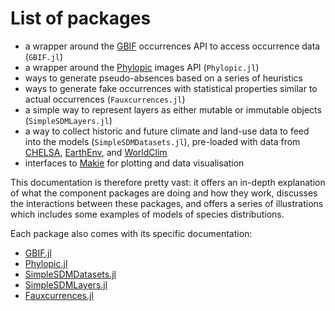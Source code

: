 # List of packages

- a wrapper around the [GBIF](https://www.gbif.org/) occurrences API to access occurrence data
  (`GBIF.jl`)
- a wrapper around the [Phylopic](https://www.phylopic.org/) images API (`Phylopic.jl`)
- ways to generate pseudo-absences based on a series of heuristics
- ways to generate fake occurrences with statistical properties similar to
  actual occurrences (`Fauxcurrences.jl`)
- a simple way to represent layers as either mutable or immutable objects (`SimpleSDMLayers.jl`)
- a way to collect historic and future climate and land-use data to feed into the models (`SimpleSDMDatasets.jl`), pre-loaded with data from [CHELSA](https://chelsa-climate.org/), [EarthEnv](https://www.earthenv.org/), and [WorldClim](https://www.worldclim.org/)
- interfaces to [Makie](https://docs.makie.org/stable/) for plotting and data visualisation

This documentation is therefore pretty vast: it offers an in-depth explanation of what the
component packages are doing and how they work, discusses the interactions between these
packages, and offers a series of illustrations which includes some examples of models of
species distributions.

Each package also comes with its specific documentation:

- [GBIF.jl](https://poisotlab.github.io/SpeciesDistributionToolkit.jl/GBIF/)
- [Phylopic.jl](https://poisotlab.github.io/SpeciesDistributionToolkit.jl/Phylopic/)
- [SimpleSDMDatasets.jl](https://poisotlab.github.io/SpeciesDistributionToolkit.jl/SimpleSDMDatasets/)
- [SimpleSDMLayers.jl](https://poisotlab.github.io/SpeciesDistributionToolkit.jl/SimpleSDMLayers/)
- [Fauxcurrences.jl](https://poisotlab.github.io/SpeciesDistributionToolkit.jl/Fauxcurrences/)
